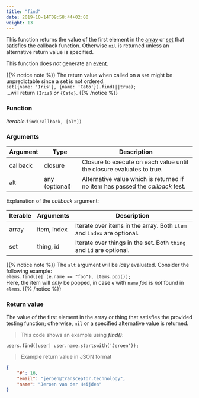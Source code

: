 ```yaml
---
title: "find"
date: 2019-10-14T09:58:44+02:00
weight: 13
---
```


This function returns the value of the first element in the [array](../../data-types/array-type) or [set](../../data-types/set-type) that satisfies the callback function.
Otherwise `nil` is returned unless an alternative return value is specified.

This function does *not* generate an [event](../../events).

{{% notice note %}}
The return value when called on a `set` might be unpredictable since a set is not ordered. \
`set({name: 'Iris'}, {name: 'Cato'}).find(||true);` \
...will return `{Iris}` *or* ``{Cato}``.
{{% /notice %}}

### Function
*iterable*.`find(callback, [alt])`

### Arguments
Argument | Type | Description
-------- | ---- | -----------
callback | closure | Closure to execute on each value until the closure evaluates to true.
alt | any (optional) | Alternative value which is returned if no item has passed the *callback* test.

Explanation of the *callback* argument:

Iterable | Arguments   | Description
-------- | ----------- | -----------
array    | item, index | Iterate over items in the array. Both `item` and `index` are optional.
set      | thing, id   | Iterate over things in the set. Both `thing` and `id` are optional.

{{% notice note %}}
The `alt` argument will be *lazy* evaluated. Consider the following example: \
`elems.find(|e| (e.name == "foo"), items.pop());` \
Here, the item will *only* be popped, in case `e` with `name` *foo* is *not* found in `elems`.
{{% /notice %}}

### Return value
The value of the first element in the array or thing that satisfies the provided testing function;
otherwise, `nil` or a specified alternative value is returned.

> This code shows an example using ***find()***:

```thingsdb,syntax_only
users.find(|user| user.name.startswith('Jeroen'));
```

> Example return value in JSON format

```json
{
    "#": 16,
    "email": "jeroen@transceptor.technology",
    "name": "Jeroen van der Heijden"
}
```

